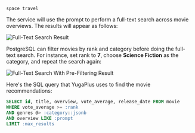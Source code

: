 ```text
space travel
```

The service will use the prompt to perform a full-text search across movie overviews. The results will appear as follows:

![Full-Text Search Result](/images/tutorials/build-and-learn/chapter1-full-text-search-result.png)

PostgreSQL can filter movies by rank and category before doing the full-text search. For instance, set rank to **7**, choose **Science Fiction** as the category, and repeat the search again:

![Full-Text Search With Pre-Filtering Result](/images/tutorials/build-and-learn/chapter1-full-text-search-pre-filtering.png)

Here's the SQL query that YugaPlus uses to find the movie recommendations:

```sql
SELECT id, title, overview, vote_average, release_date FROM movie 
WHERE vote_average >= :rank 
AND genres @> :category::jsonb 
AND overview LIKE :prompt 
LIMIT :max_results
```
